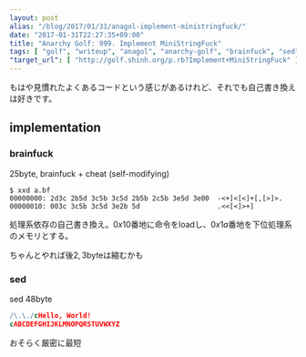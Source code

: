 ```yaml
---
layout: post
alias: "/blog/2017/01/31/anagol-implement-ministringfuck/"
date: "2017-01-31T22:27:35+09:00"
title: "Anarchy Golf: 999. Implement MiniStringFuck"
tags: [ "golf", "writeup", "anagol", "anarchy-golf", "brainfuck", "sed" ]
"target_url": [ "http://golf.shinh.org/p.rb?Implement+MiniStringFuck" ]
---
```


もはや見慣れたよくあるコードという感じがあるけれど、それでも自己書き換えは好きです。

## implementation

### brainfuck

$25$byte, brainfuck + cheat (self-modifying)

``` brainfuck
$ xxd a.bf
00000000: 2d3c 2b5d 3c5b 3c5d 2b5b 2c5b 3e5d 3e00  -<+]<[<]+[,[>]>.
00000010: 003c 3c5b 3c5d 3e2b 5d                   .<<[<]>+]
```

処理系依存の自己書き換え。$0x10$番地に命令をloadし、$0x1a$番地を下位処理系のメモリとする。

ちゃんとやれば後$2,3$byteは縮むかも

### sed

sed $48$byte

``` sed
/\.\./cHello, World!
cABCDEFGHIJKLMNOPQRSTUVWXYZ
```

おそらく厳密に最短
